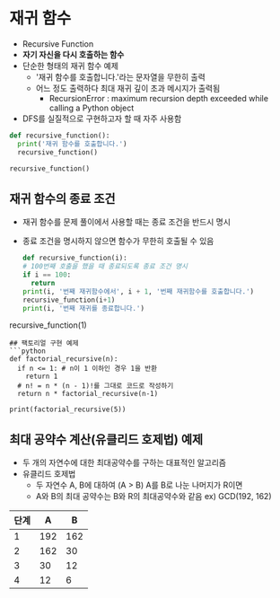 # 재귀 함수

- Recursive Function
- **자기 자신을 다시 호출하는 함수**
- 단순한 형태의 재귀 함수 예제
  - '재귀 함수를 호출합니다.'라는 문자열을 무한히 출력
  - 어느 정도 출력하다 최대 재귀 깊이 초과 메시지가 출력됨
    - RecursionError : maximum recursion depth exceeded while calling a Python object
- DFS를 실질적으로 구현하고자 할 때 자주 사용함

```python
def recursive_function():
  print('재귀 함수를 호출합니다.')
  recursive_function()

recursive_function()
```

## 재귀 함수의 종료 조건

- 재귀 함수를 문제 풀이에서 사용할 때는 종료 조건을 반드시 명시

- 종료 조건을 명시하지 않으면 함수가 무한히 호출될 수 있음
  
  ```python
  def recursive_function(i):
  # 100번째 호출을 했을 때 종료되도록 종료 조건 명시
  if i == 100:
    return
  print(i, '번째 재귀함수에서', i + 1, '번째 재귀함수를 호출합니다.')
  recursive_function(i+1)
  print(i, '번째 재귀를 종료합니다.')
  ```

recursive_function(1)

```
## 팩토리얼 구현 예제
```python
def factorial_recursive(n):
  if n <= 1: # n이 1 이하인 경우 1을 반환
    return 1
  # n! = n * (n - 1)!를 그대로 코드로 작성하기
  return n * factorial_recursive(n-1)

print(factorial_recursive(5))
```

## 최대 공약수 계산(유클리드 호제법) 예제

- 두 개의 자연수에 대한 최대공약수를 구하는 대표적인 알고리즘
- 유클리드 호제법
  - 두 자연수 A, B에 대하여 (A > B) A를 B로 나눈 나머지가 R이면
  - A와 B의 최대 공약수는 B와 R의 최대공약수와 같음
    ex) GCD(192, 162)

| 단계  | A   | B   |
| --- | --- | --- |
| 1   | 192 | 162 |
| 2   | 162 | 30  |
| 3   | 30  | 12  |
| 4   | 12  | 6   |
